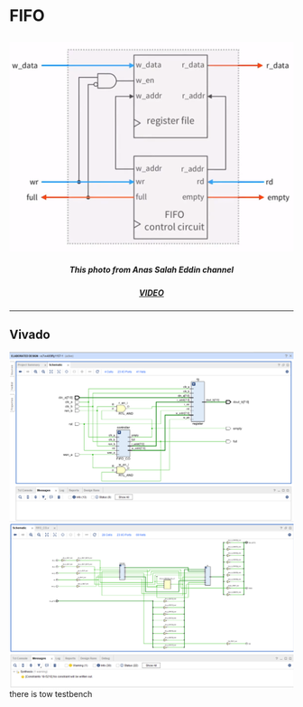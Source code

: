 # FIFO
![FIFO](/img/FIFO_CIRCUIT.png "FIFO")
---

<h5 align='center'>This photo from Anas Salah Eddin channel</h5>
<h5 quote align='center'><a href="https://www.youtube.com/watch?v=UW_NZsOYZi8&t=20s">VIDEO</a></h5 quote>

---

## Vivado
![FIFO_Elaboration](/img/Elaboration.png "Elaboration")
![FIFO_synthesis](/img/synthesis.png "synthesis")
there is tow testbench